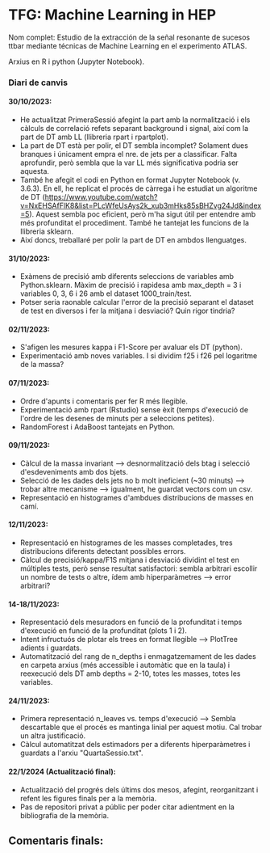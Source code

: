 # TFG: Machine Learning in HEP
Nom complet: Estudio de la extracción de la señal resonante de sucesos ttbar mediante técnicas de Machine Learning en el experimento ATLAS.

Arxius en R i python (Jupyter Notebook).

### Diari de canvis

#### 30/10/2023:
- He actualitzat PrimeraSessió afegint la part amb la normalització i els càlculs de correlació refets separant background i signal, així com la part de DT amb LL (llibreria rpart i rpartplot).
- La part de DT està per polir, el DT sembla incomplet? Solament dues branques i únicament empra el nre. de jets per a classificar. Falta aprofundir, però sembla que la var LL més significativa podria ser aquesta.
- També he afegit el codi en Python en format Jupyter Notebook (v. 3.6.3). En ell, he replicat el procés de càrrega i he estudiat un algoritme de DT (https://www.youtube.com/watch?v=NxEHSAfFlK8&list=PLcWfeUsAys2k_xub3mHks85sBHZvg24Jd&index=5). Aquest sembla poc eficient, però m'ha sigut útil per entendre amb més profunditat el procediment. També he tantejat les funcions de la llibreria sklearn.
- Així doncs, treballaré per polir la part de DT en ambdos llenguatges.

#### 31/10/2023:
- Exàmens de precisió amb diferents seleccions de variables amb Python.sklearn. Màxim de precisió i rapidesa amb max_depth = 3 i variables 0, 3, 6 i 26 amb el dataset 1000_train/test.
- Potser seria raonable calcular l'error de la precisió separant el dataset de test en diversos i fer la mitjana i desviació? Quin rigor tindria?

#### 02/11/2023:
- S'afigen les mesures kappa i F1-Score per avaluar els DT (python).
- Experimentació amb noves variables. I si dividim f25 i f26 pel logaritme de la massa?

#### 07/11/2023:
- Ordre d'apunts i comentaris per fer R més llegible.
- Experimentació amb rpart (Rstudio) sense èxit (temps d'execució de l'ordre de les desenes de minuts per a seleccions petites).
- RandomForest i AdaBoost tantejats en Python.

#### 09/11/2023:
- Càlcul de la massa invariant --> desnormalització dels btag i selecció d'esdeveniments amb dos bjets.
- Selecció de les dades dels jets no b molt ineficient (~30 minuts) --> trobar altre mecanisme --> igualment, he guardat vectors com un csv.
- Representació en histogrames d'ambdues distribucions de masses en camí.

#### 12/11/2023:
- Representació en histogrames de les masses completades, tres distribucions diferents detectant possibles errors.
- Càlcul de precisió/kappa/F1S mitjana i desviació dividint el test en múltiples tests, però sense resultat satisfactori: sembla arbitrari escollir un nombre de tests o altre, ídem amb hiperparàmetres --> error arbitrari?

#### 14-18/11/2023:
- Representació dels mesuradors en funció de la profunditat i temps d'execució en funció de la profunditat (plots 1 i 2).
- Intent infructuós de plotar els trees en format llegible --> PlotTree adients i guardats.
- Automatització del rang de n_depths i enmagatzemament de les dades en carpeta arxius (més accessible i automàtic que en la taula) i reexecució dels DT amb depths = 2-10, totes les masses, totes les variables.

 #### 24/11/2023:
 - Primera representació n_leaves vs. temps d'execució --> Sembla descartable que el procés es mantinga linial per aquest motiu. Cal trobar un altra justificació.
 - Càlcul automatitzat dels estimadors per a diferents hiperparàmetres i guardats a l'arxiu "QuartaSessio.txt".

#### 22/1/2024 (Actualització final):
- Actualització del progrés dels últims dos mesos, afegint, reorganitzant i refent les figures finals per a la memòria.
- Pas de repositori privat a públic per poder citar adientment en la bibliografia de la memòria.


## Comentaris finals:
